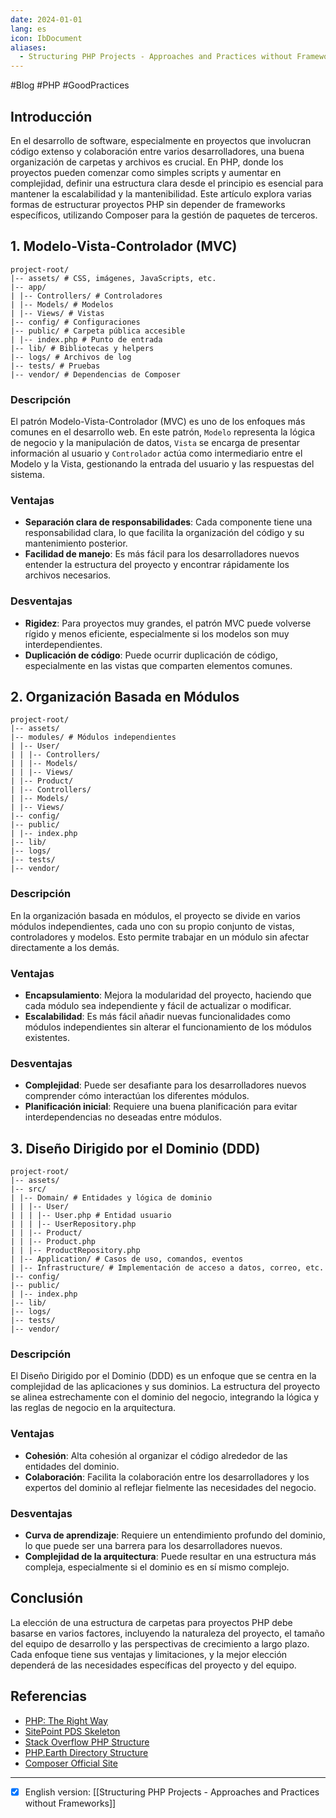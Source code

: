 ```yaml
---
date: 2024-01-01
lang: es
icon: IbDocument
aliases:
  - Structuring PHP Projects - Approaches and Practices without Frameworks
---
```


#Blog #PHP #GoodPractices 

## Introducción

En el desarrollo de software, especialmente en proyectos que involucran código extenso y colaboración entre varios desarrolladores, una buena organización de carpetas y archivos es crucial. En PHP, donde los proyectos pueden comenzar como simples scripts y aumentar en complejidad, definir una estructura clara desde el principio es esencial para mantener la escalabilidad y la mantenibilidad. Este artículo explora varias formas de estructurar proyectos PHP sin depender de frameworks específicos, utilizando Composer para la gestión de paquetes de terceros.

## 1. Modelo-Vista-Controlador (MVC)

```
project-root/
|-- assets/ # CSS, imágenes, JavaScripts, etc.
|-- app/
| |-- Controllers/ # Controladores
| |-- Models/ # Modelos
| |-- Views/ # Vistas
|-- config/ # Configuraciones
|-- public/ # Carpeta pública accesible
| |-- index.php # Punto de entrada
|-- lib/ # Bibliotecas y helpers
|-- logs/ # Archivos de log
|-- tests/ # Pruebas
|-- vendor/ # Dependencias de Composer
```
### Descripción
El patrón Modelo-Vista-Controlador (MVC) es uno de los enfoques más comunes en el desarrollo web. En este patrón, `Modelo` representa la lógica de negocio y la manipulación de datos, `Vista` se encarga de presentar información al usuario y `Controlador` actúa como intermediario entre el Modelo y la Vista, gestionando la entrada del usuario y las respuestas del sistema.

### Ventajas
- **Separación clara de responsabilidades**: Cada componente tiene una responsabilidad clara, lo que facilita la organización del código y su mantenimiento posterior.
- **Facilidad de manejo**: Es más fácil para los desarrolladores nuevos entender la estructura del proyecto y encontrar rápidamente los archivos necesarios.

### Desventajas
- **Rigidez**: Para proyectos muy grandes, el patrón MVC puede volverse rígido y menos eficiente, especialmente si los modelos son muy interdependientes.
- **Duplicación de código**: Puede ocurrir duplicación de código, especialmente en las vistas que comparten elementos comunes.

## 2. Organización Basada en Módulos

```
project-root/
|-- assets/
|-- modules/ # Módulos independientes
| |-- User/
| | |-- Controllers/
| | |-- Models/
| | |-- Views/
| |-- Product/
| |-- Controllers/
| |-- Models/
| |-- Views/
|-- config/
|-- public/
| |-- index.php
|-- lib/
|-- logs/
|-- tests/
|-- vendor/
```
### Descripción
En la organización basada en módulos, el proyecto se divide en varios módulos independientes, cada uno con su propio conjunto de vistas, controladores y modelos. Esto permite trabajar en un módulo sin afectar directamente a los demás.

### Ventajas
- **Encapsulamiento**: Mejora la modularidad del proyecto, haciendo que cada módulo sea independiente y fácil de actualizar o modificar.
- **Escalabilidad**: Es más fácil añadir nuevas funcionalidades como módulos independientes sin alterar el funcionamiento de los módulos existentes.

### Desventajas
- **Complejidad**: Puede ser desafiante para los desarrolladores nuevos comprender cómo interactúan los diferentes módulos.
- **Planificación inicial**: Requiere una buena planificación para evitar interdependencias no deseadas entre módulos.

## 3. Diseño Dirigido por el Dominio (DDD)

```
project-root/
|-- assets/
|-- src/
| |-- Domain/ # Entidades y lógica de dominio
| | |-- User/
| | | |-- User.php # Entidad usuario
| | | |-- UserRepository.php
| | |-- Product/
| | |-- Product.php
| | |-- ProductRepository.php
| |-- Application/ # Casos de uso, comandos, eventos
| |-- Infrastructure/ # Implementación de acceso a datos, correo, etc.
|-- config/
|-- public/
| |-- index.php
|-- lib/
|-- logs/
|-- tests/
|-- vendor/
```
### Descripción
El Diseño Dirigido por el Dominio (DDD) es un enfoque que se centra en la complejidad de las aplicaciones y sus dominios. La estructura del proyecto se alinea estrechamente con el dominio del negocio, integrando la lógica y las reglas de negocio en la arquitectura.

### Ventajas
- **Cohesión**: Alta cohesión al organizar el código alrededor de las entidades del dominio.
- **Colaboración**: Facilita la colaboración entre los desarrolladores y los expertos del dominio al reflejar fielmente las necesidades del negocio.

### Desventajas
- **Curva de aprendizaje**: Requiere un entendimiento profundo del dominio, lo que puede ser una barrera para los desarrolladores nuevos.
- **Complejidad de la arquitectura**: Puede resultar en una estructura más compleja, especialmente si el dominio es en sí mismo complejo.

## Conclusión

La elección de una estructura de carpetas para proyectos PHP debe basarse en varios factores, incluyendo la naturaleza del proyecto, el tamaño del equipo de desarrollo y las perspectivas de crecimiento a largo plazo. Cada enfoque tiene sus ventajas y limitaciones, y la mejor elección dependerá de las necesidades específicas del proyecto y del equipo.

## Referencias

- [PHP: The Right Way](https://phptherightway.com/)
- [SitePoint PDS Skeleton](https://www.sitepoint.com/pds-skeleton-2017/)
- [Stack Overflow PHP Structure](https://stackoverflow.com/questions/11939226/php-directory-structure-best-practices)
- [PHP.Earth Directory Structure](https://docs.php.earth/docs/php/structure.html)
- [Composer Official Site](https://getcomposer.org/)

---
- [x] English version: [[Structuring PHP Projects - Approaches and Practices without Frameworks]]
